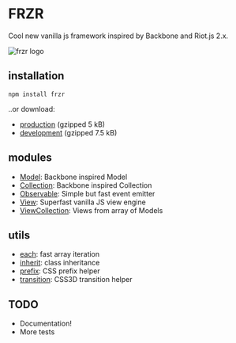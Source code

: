 # FRZR
Cool new vanilla js framework inspired by Backbone and Riot.js 2.x.

![frzr logo](http://pakastin.fi/frzr.svg)

## installation

```
npm install frzr
```

..or download:
- [production](http://frzrjs.github.io/frzr/dist/frzr.min.js) (gzipped 5 kB)
- [development](http://frzrjs.github.io/frzr/dist/frzr.js) (gzipped 7.5 kB)

## modules

- [Model](http://github.com/frzrjs/model): Backbone inspired Model
- [Collection](http://github.com/frzrjs/collection): Backbone inspired Collection
- [Observable](http://github.com/frzrjs/observable): Simple but fast event emitter
- [View](http://github.com/frzrjs/view): Superfast vanilla JS view engine
- [ViewCollection](http://github.com/frzrjs/viewcollection): Views from array of Models

## utils
- [each](http://github.com/frzrjs/each): fast array iteration
- [inherit](http://github.com/frzrjs/inherit): class inheritance
- [prefix](http://github.com/frzrjs/prefix): CSS prefix helper
- [transition](http://github.com/frzrjs/transition): CSS3D transition helper

## TODO
- Documentation!
- More tests
